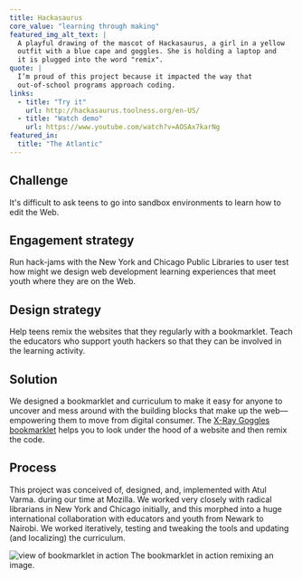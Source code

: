 ```yaml
---
title: Hackasaurus
core_value: "learning through making"
featured_img_alt_text: |
  A playful drawing of the mascot of Hackasaurus, a girl in a yellow
  outfit with a blue cape and goggles. She is holding a laptop and
  it is plugged into the word "remix".
quote: |
  I’m proud of this project because it impacted the way that
  out-of-school programs approach coding.
links:
  - title: "Try it"
    url: http://hackasaurus.toolness.org/en-US/
  - title: "Watch demo"
    url: https://www.youtube.com/watch?v=AOSAx7karNg
featured_in:
  title: "The Atlantic"
---
```


## Challenge

It's difficult to ask teens to go into sandbox environments to learn how to edit
the Web.

## Engagement strategy

Run hack-jams with the New York and Chicago Public Libraries to user test how
might we design web development learning experiences that meet youth where
they are on the Web.

## Design strategy

Help teens remix the websites that they regularly with a bookmarklet. Teach the educators who support youth hackers so that they can be involved in the learning activity.


## Solution

We designed a bookmarklet and curriculum to make it easy for anyone
to uncover and mess around with the building blocks that make up the web—
empowering them to move from digital consumer. The [X-Ray Goggles bookmarklet](https://goggles.mozilla.org/) helps you to look under the hood of a website and then remix the code.

## Process

This project was conceived of, designed, and, implemented with Atul Varma.
during our time at Mozilla. We worked very closely with radical librarians in New York and Chicago initially, and this morphed into a huge international collaboration with educators and youth from Newark to Nairobi. We worked iteratively, testing and tweaking the tools and updating (and localizing) the curriculum.

<img src="hacking.png" alt="view of bookmarklet in action">

<caption align="center"> The bookmarklet in action remixing an image. </caption>
